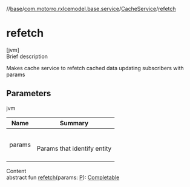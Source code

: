//[base](../../index.md)/[com.motorro.rxlcemodel.base.service](../index.md)/[CacheService](index.md)/[refetch](refetch.md)



# refetch  
[jvm]  
Brief description  


Makes cache service to refetch cached data updating subscribers with params



## Parameters  
  
jvm  
  
|  Name|  Summary| 
|---|---|
| params| <br><br>Params that identify entity<br><br>
  
  
Content  
abstract fun [refetch](refetch.md)(params: [P](index.md)): [Completable](http://reactivex.io/RxJava/2.x/javadoc/io/reactivex/Completable.html)  




